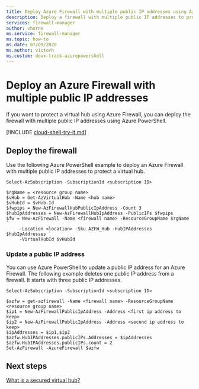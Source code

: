 ```yaml
---
title: Deploy Azure Firewall with multiple public IP addresses using Azure PowerShell
description: Deploy a firewall with multiple public IP addresses to protect a virtual hub
services: firewall-manager
author: vhorne
ms.service: firewall-manager
ms.topic: how-to
ms.date: 07/09/2020
ms.author: victorh 
ms.custom: devx-track-azurepowershell
---
```


# Deploy an Azure Firewall with multiple public IP addresses

If you want to protect a virtual hub using Azure Firewall, you can deploy the firewall with multiple public IP addresses using Azure PowerShell.

[!INCLUDE [cloud-shell-try-it.md](../../includes/cloud-shell-try-it.md)]

## Deploy the firewall

Use the following Azure PowerShell example to deploy an Azure Firewall with multiple public IP addresses to protect a virtual hub.

```azurepowershell
Select-AzSubscription -SubscriptionId <subscription ID> 

$rgName = <resource group name> 
$vHub = Get-AzVirtualHub -Name <hub name> 
$vHubId = $vHub.Id 
$fwpips = New-AzFirewallHubPublicIpAddress -Count 3
$hubIpAddresses = New-AzFirewallHubIpAddress -PublicIPs $fwpips 
$fw = New-AzFirewall -Name <firewall name> -ResourceGroupName $rgName `
     -Location <location> -Sku AZFW_Hub -HubIPAddresses $hubIpAddresses `
     -VirtualHubId $vHubId 
```

### Update a public IP address

You can use Azure PowerShell to update a public IP address for an Azure Firewall. The following example deletes one public IP address from a firewall. It starts with three public IP addresses.

```azurepowershell
Select-AzSubscription -SubscriptionId <subscription ID>

$azfw = get-azfirewall -Name <firewall name> -ResourceGroupName <resource group name>
$ip1 = New-AzFirewallPublicIpAddress -Address <first ip address to keep>
$ip2 = New-AzFirewallPublicIpAddress -Address <second ip address to keep>
$ipAddresses = $ip1,$ip2
$azfw.HubIPAddresses.publicIPs.Addresses = $ipAddresses
$azfw.HubIPAddresses.publicIPs.count = 2
Set-AzFirewall -AzureFirewall $azfw
```

## Next steps

[What is a secured virtual hub?](secured-virtual-hub.md)
